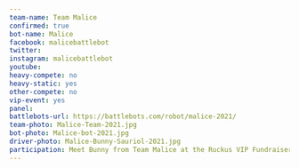 ```yaml
---
team-name: Team Malice
confirmed: true
bot-name: Malice
facebook: malicebattlebot
twitter:
instagram: malicebattlebot  
youtube:
heavy-compete: no
heavy-static: yes
other-compete: no
vip-event: yes
panel:
battlebots-url: https://battlebots.com/robot/malice-2021/
team-photo: Malice-Team-2021.jpg
bot-photo: Malice-bot-2021.jpg
driver-photo: Malice-Bunny-Sauriol-2021.jpg
participation: Meet Bunny from Team Malice at the Ruckus VIP Fundraiser event.
---
```

